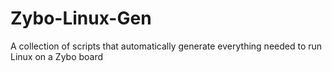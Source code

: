 # Zybo-Linux-Gen
A collection of scripts that automatically generate everything needed to run Linux on a Zybo board
